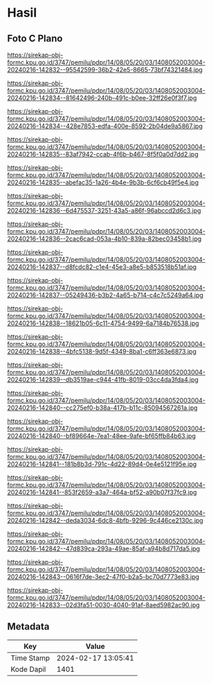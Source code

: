 # Hasil

## Foto C Plano

https://sirekap-obj-formc.kpu.go.id/3747/pemilu/pdpr/14/08/05/20/03/1408052003004-20240216-142832--95542599-36b2-42e5-8665-73bf74321484.jpg

https://sirekap-obj-formc.kpu.go.id/3747/pemilu/pdpr/14/08/05/20/03/1408052003004-20240216-142834--81642496-240b-491c-b0ee-32ff26e0f3f7.jpg

https://sirekap-obj-formc.kpu.go.id/3747/pemilu/pdpr/14/08/05/20/03/1408052003004-20240216-142834--428e7853-edfa-400e-8592-2b04de9a5867.jpg

https://sirekap-obj-formc.kpu.go.id/3747/pemilu/pdpr/14/08/05/20/03/1408052003004-20240216-142835--83af7942-ccab-4f6b-b467-8f5f0a0d7dd2.jpg

https://sirekap-obj-formc.kpu.go.id/3747/pemilu/pdpr/14/08/05/20/03/1408052003004-20240216-142835--abefac35-1a26-4b4e-9b3b-6cf6cb49f5e4.jpg

https://sirekap-obj-formc.kpu.go.id/3747/pemilu/pdpr/14/08/05/20/03/1408052003004-20240216-142836--6d475537-3251-43a5-a86f-96abccd2d6c3.jpg

https://sirekap-obj-formc.kpu.go.id/3747/pemilu/pdpr/14/08/05/20/03/1408052003004-20240216-142836--2cac6cad-053a-4b10-839a-82bec03458b1.jpg

https://sirekap-obj-formc.kpu.go.id/3747/pemilu/pdpr/14/08/05/20/03/1408052003004-20240216-142837--d8fcdc82-c1e4-45e3-a8e5-b853518b51af.jpg

https://sirekap-obj-formc.kpu.go.id/3747/pemilu/pdpr/14/08/05/20/03/1408052003004-20240216-142837--05249436-b3b2-4a65-b714-c4c7c5249a64.jpg

https://sirekap-obj-formc.kpu.go.id/3747/pemilu/pdpr/14/08/05/20/03/1408052003004-20240216-142838--18621b05-6c11-4754-9499-6a7184b76538.jpg

https://sirekap-obj-formc.kpu.go.id/3747/pemilu/pdpr/14/08/05/20/03/1408052003004-20240216-142838--4bfc5138-9d5f-4349-8ba1-c6ff363e6873.jpg

https://sirekap-obj-formc.kpu.go.id/3747/pemilu/pdpr/14/08/05/20/03/1408052003004-20240216-142839--db3519ae-c944-41fb-8019-03cc4da3fda4.jpg

https://sirekap-obj-formc.kpu.go.id/3747/pemilu/pdpr/14/08/05/20/03/1408052003004-20240216-142840--cc275ef0-b38a-417b-b11c-85094567261a.jpg

https://sirekap-obj-formc.kpu.go.id/3747/pemilu/pdpr/14/08/05/20/03/1408052003004-20240216-142840--bf89664e-7ea1-48ee-9afe-bf65ffb84b63.jpg

https://sirekap-obj-formc.kpu.go.id/3747/pemilu/pdpr/14/08/05/20/03/1408052003004-20240216-142841--181b8b3d-791c-4d22-89d4-0e4e5121f95e.jpg

https://sirekap-obj-formc.kpu.go.id/3747/pemilu/pdpr/14/08/05/20/03/1408052003004-20240216-142841--853f2659-a3a7-464a-bf52-a90b07f37fc9.jpg

https://sirekap-obj-formc.kpu.go.id/3747/pemilu/pdpr/14/08/05/20/03/1408052003004-20240216-142842--deda3034-6dc8-4bfb-9296-9c446ce2130c.jpg

https://sirekap-obj-formc.kpu.go.id/3747/pemilu/pdpr/14/08/05/20/03/1408052003004-20240216-142842--47d839ca-293a-49ae-85af-a94b8d717da5.jpg

https://sirekap-obj-formc.kpu.go.id/3747/pemilu/pdpr/14/08/05/20/03/1408052003004-20240216-142843--0616f7de-3ec2-47f0-b2a5-bc70d7773e83.jpg

https://sirekap-obj-formc.kpu.go.id/3747/pemilu/pdpr/14/08/05/20/03/1408052003004-20240216-142833--02d3fa51-0030-4040-91af-8aed5982ac90.jpg


## Metadata

| Key        | Value               |
| ---------- | ------------------- |
| Time Stamp | 2024-02-17 13:05:41 |
| Kode Dapil | 1401                |



